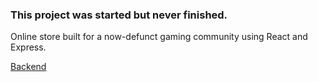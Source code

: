 ### This project was started but never finished. 
Online store built for a now-defunct gaming community using React and Express. 

[Backend](https://github.com/RGNGS/shop-backend)
